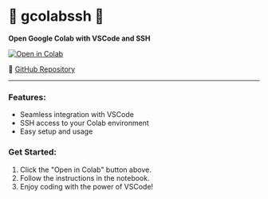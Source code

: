# 🌟 gcolabssh 🌟
**Open Google Colab with VSCode and SSH**

[![Open in Colab](https://colab.research.google.com/assets/colab-badge.svg)](https://colab.research.google.com/github/codebyhasan/gcolabssh/blob/main/gcolabssh.ipynb)

🔗 [GitHub Repository](https://github.com/codebyhasan/gcolabssh)

---

### Features:
- Seamless integration with VSCode
- SSH access to your Colab environment
- Easy setup and usage

### Get Started:
1. Click the "Open in Colab" button above.
2. Follow the instructions in the notebook.
3. Enjoy coding with the power of VSCode!

